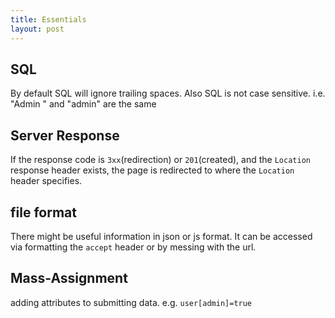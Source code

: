 ```yaml
---
title: Essentials
layout: post
---
```

## SQL
By default SQL will ignore trailing spaces. Also SQL is not case sensitive.
i.e. "Admin " and "admin" are the same

## Server Response
If the response code is `3xx`(redirection) or `201`(created), and the `Location` response header exists, the page is redirected to where the `Location` header specifies.

## file format
There might be useful information in json or js format. It can be accessed via formatting the `accept` header or by messing with the url.

## Mass-Assignment
adding attributes to submitting data. e.g. `user[admin]=true`
